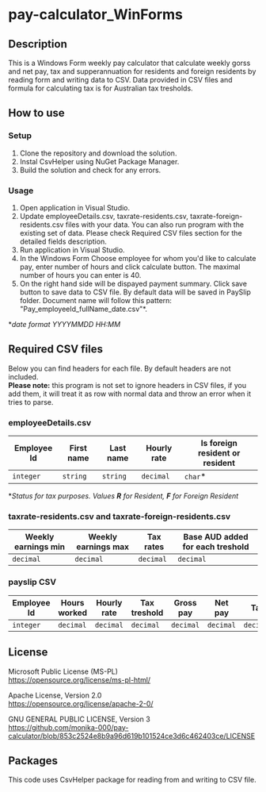 # pay-calculator_WinForms

## Description
This is a Windows Form weekly pay calculator that calculate weekly gorss and net pay, tax and supperannuation for residents and foreign residents by reading form and writing data to CSV. Data provided in CSV files and formula for calculating tax is for Australian tax tresholds.

## How to use
### Setup
 1. Clone the repository and download the solution.
 2. Instal CsvHelper using NuGet Package Manager.
 3. Build the solution and check for any errors. 

### Usage
1. Open application in Visual Studio.
2. Update employeeDetails.csv, taxrate-residents.csv, taxrate-foreign-residents.csv files with your data. You can also run program with the existing set of data. Please check Required CSV files section for the detailed fields description. 
3. Run application in Visual Studio.
4. In the Windows Form Choose employee for whom you'd like to calculate pay, enter number of hours and click calculate button. The maximal number of hours you can enter is 40. 
5. On the right hand side will be dispayed payment summary. Click save button to save data to CSV file. By default data will be saved in PaySlip folder. Document name will follow this pattern: "Pay_employeeId_fullName_date.csv"*.</br>

**date format YYYYMMDD HH:MM*

## Required CSV files 
Below you can find headers for each file. By default headers are not included.</br>
**Please note:** this program is not set to ignore headers in CSV files, if you add them, it will treat it as row with normal data and throw an error when it tries to parse.  
### employeeDetails.csv
| Employee Id  | First name | Last name | Hourly rate |Is foreign resident or resident |
| ------------- | ------------- | ------------- | ------------- | ------------- |
|  `integer` |  `string` | `string`  | `decimal` |`char`*   |

**Status for tax purposes. Values **R** for Resident, **F** for Foreign Resident*

### taxrate-residents.csv and taxrate-foreign-residents.csv
| Weekly earnings min | Weekly earnings max | Tax rates | Base AUD added for each treshold |
| ------------- | ------------- | ------------- | ------------- |
|  `decimal` |   `decimal` |  `decimal`  | `decimal` |

### payslip CSV
| Employee Id  | Hours worked | Hourly rate |Tax treshold |Gross pay |Net pay |Tax |Superannuation|
| ------------- | ------------- | ------------- | ------------- | ------------- | ------------- | ------------- |------------- |
|  `integer` |  `decimal` | `decimal`  | `decimal` |`decimal`   |`decimal`   |`decimal`  |`decimal`  |

## License
Microsoft Public License (MS-PL) </br>
https://opensource.org/license/ms-pl-html/ </br>

Apache License, Version 2.0</br>
https://opensource.org/license/apache-2-0/ </br>

 GNU GENERAL PUBLIC LICENSE, Version 3 </br>
https://github.com/monika-000/pay-calculator/blob/853c2524e8b9a96d619b101524ce3d6c462403ce/LICENSE

## Packages
This code uses CsvHelper package for reading from and writing to CSV file.
